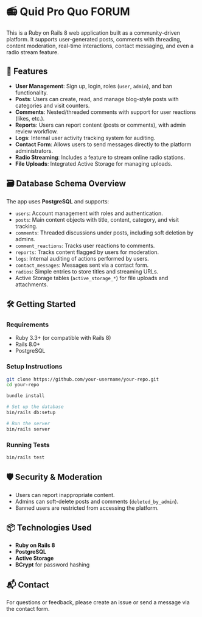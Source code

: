 # 📻 Quid Pro Quo FORUM

This is a Ruby on Rails 8 web application built as a community-driven platform. It supports user-generated posts, comments with threading, content moderation, real-time interactions, contact messaging, and even a radio stream feature.

## 🚀 Features

* **User Management**: Sign up, login, roles (`user`, `admin`), and ban functionality.
* **Posts**: Users can create, read, and manage blog-style posts with categories and visit counters.
* **Comments**: Nested/threaded comments with support for user reactions (likes, etc.).
* **Reports**: Users can report content (posts or comments), with admin review workflow.
* **Logs**: Internal user activity tracking system for auditing.
* **Contact Form**: Allows users to send messages directly to the platform administrators.
* **Radio Streaming**: Includes a feature to stream online radio stations.
* **File Uploads**: Integrated Active Storage for managing uploads.

## 🗃️ Database Schema Overview

The app uses **PostgreSQL** and supports:

* `users`: Account management with roles and authentication.
* `posts`: Main content objects with title, content, category, and visit tracking.
* `comments`: Threaded discussions under posts, including soft deletion by admins.
* `comment_reactions`: Tracks user reactions to comments.
* `reports`: Tracks content flagged by users for moderation.
* `logs`: Internal auditing of actions performed by users.
* `contact_messages`: Messages sent via a contact form.
* `radios`: Simple entries to store titles and streaming URLs.
* Active Storage tables (`active_storage_*`) for file uploads and attachments.

## 🛠️ Getting Started

### Requirements

* Ruby 3.3+ (or compatible with Rails 8)
* Rails 8.0+
* PostgreSQL

### Setup Instructions

```bash
git clone https://github.com/your-username/your-repo.git
cd your-repo

bundle install

# Set up the database
bin/rails db:setup

# Run the server
bin/rails server
```

### Running Tests

```bash
bin/rails test
```

## 🛡️ Security & Moderation

* Users can report inappropriate content.
* Admins can soft-delete posts and comments (`deleted_by_admin`).
* Banned users are restricted from accessing the platform.

## 📦 Technologies Used

* **Ruby on Rails 8**
* **PostgreSQL**
* **Active Storage**
* **BCrypt** for password hashing

## 📬 Contact

For questions or feedback, please create an issue or send a message via the contact form.
